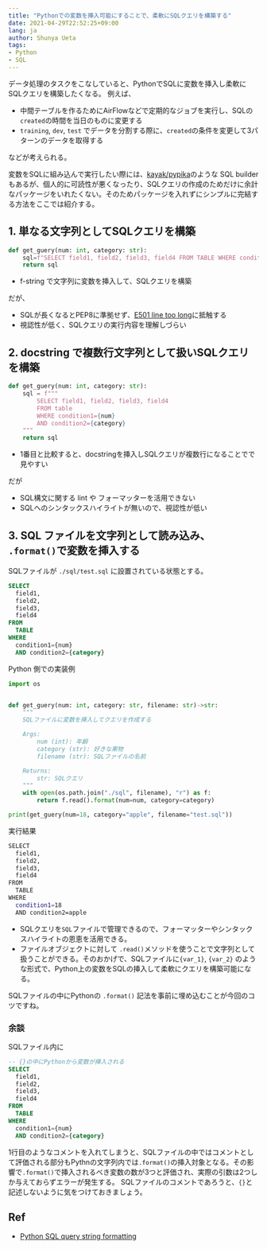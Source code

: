 ```yaml
---
title: "Pythonでの変数を挿入可能にすることで、柔軟にSQLクエリを構築する"
date: 2021-04-29T22:52:25+09:00
lang: ja
author: Shunya Ueta
tags:
- Python
- SQL
---
```



データ処理のタスクをこなしていると、PythonでSQLに変数を挿入し柔軟にSQLクエリを構築したくなる。
例えば、

- 中間テーブルを作るためにAirFlowなどで定期的なジョブを実行し、SQLの `created`の時間を当日のものに変更する
- `training`, `dev`, `test` でデータを分割する際に、`created`の条件を変更して3パターンのデータを取得する

などが考えられる。

変数をSQLに組み込んで実行したい際には、[kayak/pypika](https://github.com/kayak/pypika)のような SQL builder もあるが、個人的に可読性が悪くなったり、SQLクエリの作成のためだけに余計なパッケージをいれたくない。そのためパッケージを入れずにシンプルに完結する方法をここでは紹介する。

## 1.  単なる文字列としてSQLクエリを構築

```python
def get_guery(num: int, category: str):
	sql=f"SELECT field1, field2, field3, field4 FROM TABLE WHERE condition1={num} AND condition2={category}"
	return sql
```

- f-string で文字列に変数を挿入して、SQLクエリを構築

だが、

- SQLが長くなるとPEP8に準拠せず、[E501 line too long](https://www.flake8rules.com/rules/E501.html)に抵触する
- 視認性が低く、SQLクエリの実行内容を理解しづらい

## 2.  docstring で複数行文字列として扱いSQLクエリを構築

```python
def get_guery(num: int, category: str):
    sql = f"""
        SELECT field1, field2, field3, field4
        FROM table
        WHERE condition1={num}
        AND condition2={category}
    """
	return sql
```

- 1番目と比較すると、docstringを挿入しSQLクエリが複数行になることでで見やすい

だが
 
- SQL構文に関する lint や フォーマッターを活用できない
- SQLへのシンタックスハイライトが無いので、視認性が低い

## 3.  SQL ファイルを文字列として読み込み、 `.format()`で変数を挿入する

SQLファイルが `./sql/test.sql` に設置されている状態とする。

```sql:test.sql
SELECT
  field1,
  field2,
  field3,
  field4
FROM
  TABLE
WHERE
  condition1={num}
  AND condition2={category}
```

Python 側での実装例

```python
import os


def get_guery(num: int, category: str, filename: str)->str:
    """
    SQLファイルに変数を挿入してクエリを作成する

    Args:
        num (int): 年齢
        category (str): 好きな果物
        filename (str): SQLファイルの名前

    Returns:
        str: SQLクエリ
    """
    with open(os.path.join("./sql", filename), "r") as f:
        return f.read().format(num=num, category=category)

print(get_guery(num=18, category="apple", filename="test.sql"))
```

実行結果

```bash
SELECT
  field1,
  field2,
  field3,
  field4
FROM
  TABLE
WHERE
  condition1=18
  AND condition2=apple
```

- SQLクエリを`SQL`ファイルで管理できるので、フォーマッターやシンタックスハイライトの恩恵を活用できる。
- ファイルオブジェクトに対して `.read()`メソッドを使うことで文字列として扱うことができる。そのおかげで、SQLファイルに`{var_1}`, `{var_2}` のような形式で、Python上の変数をSQLの挿入して柔軟にクエリを構築可能になる。

SQLファイルの中にPythonの `.format()` 記法を事前に埋め込むことが今回のコツですね。

### 余談

SQLファイル内に

```sql:test.sql
-- {}の中にPythonから変数が挿入される
SELECT
  field1,
  field2,
  field3,
  field4
FROM
  TABLE
WHERE
  condition1={num}
  AND condition2={category}
```

1行目のようなコメントを入れてしまうと、SQLファイルの中ではコメントとして評価される部分もPythnの文字列内では`.format()`の挿入対象となる。その影響で`.format()`で挿入されるべき変数の数が3つと評価され、実際の引数は2つしか与えておらずエラーが発生する。
SQLファイルのコメントであろうと、`{}`と記述しないように気をつけておきましょう。

## Ref

- [Python SQL query string formatting](https://stackoverflow.com/questions/5243596/python-sql-query-string-formatting)
